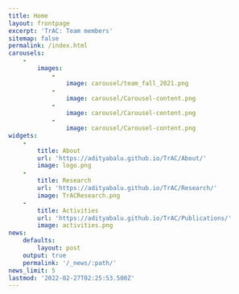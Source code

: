 ```yaml
---
title: Home
layout: frontpage
excerpt: 'TrAC: Team members'
sitemap: false
permalink: /index.html
carousels:
    -
        images:
            -
                image: carousel/team_fall_2021.png
            -
                image: carousel/Carousel-content.png
            -
                image: carousel/Carousel-content.png
            -
                image: carousel/Carousel-content.png
widgets:
    -
        title: About
        url: 'https://adityabalu.github.io/TrAC/About/'
        image: logo.png
    -
        title: Research
        url: 'https://adityabalu.github.io/TrAC/Research/'
        image: TrACResearch.png
    -
        title: Activities
        url: 'https://adityabalu.github.io/TrAC/Publications/'
        image: activities.png
news:
    defaults:
        layout: post
    output: true
    permalink: '/_news/:path/'
news_limit: 5
lastmod: '2022-02-27T02:25:53.500Z'
---
```



